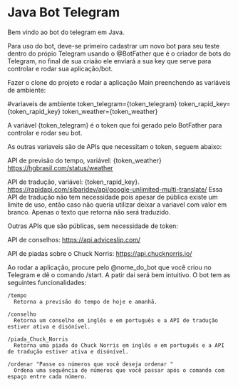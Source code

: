 # Java Bot Telegram

Bem vindo ao bot do telegram em Java.

Para uso do bot, deve-se primeiro cadastrar um novo bot para seu teste dentro do própio Telegram usando o @BotFather que é o criador de bots do Telegram, no final de sua criaão ele enviará a sua key que serve para controlar e rodar sua aplicação/bot.

Fazer o clone do projeto e rodar a aplicação Main preenchendo as variáveis de ambiente:

#variaveis de ambiente
token_telegram={token_telegram}
token_rapid_key={token_rapid_key}
token_weather={token_weather}

A variável {token_telegram} é o token que foi gerado pelo BotFather para controlar e rodar seu bot.

As outras variaveis são de APIs que necessitam o token, seguem abaixo:

API de previsão do tempo, variável: {token_weather}
https://hgbrasil.com/status/weather

API de tradução, variável: {token_rapid_key}. 
https://rapidapi.com/sibaridev/api/google-unlimited-multi-translate/
Essa API de tradução não tem necessidade pois apesar de pública existe um limite de uso, então caso não queria utilizar deixar a variavel com valor em branco. Apenas o texto que retorna não será traduzido.

Outras APIs que são públicas, sem necessidade de token:

API de conselhos:
https://api.adviceslip.com/

API de piadas sobre o Chuck Norris:
https://api.chucknorris.io/

Ao rodar a aplicação, procure pelo @nome_do_bot que você criou no Telegram e dê o comando /start. A patir dai será bem intuitivo.
O bot tem as seguintes funcionalidades:

    /tempo 
      Retorna a previsão do tempo de hoje e amanhã.
      
    /conselho 
      Retorna um conselho em inglês e em português e a API de tradução estiver ativa e disónível.
      
    /piada_Chuck_Norris 
      Retorna uma piada do Chuck Norris em inglês e em português e a API de tradução estiver ativa e disónível.

    /ordenar "Passe os números que você deseja ordenar "
      Ordena uma sequência de números que você passar após o comando com espaço entre cada número.
